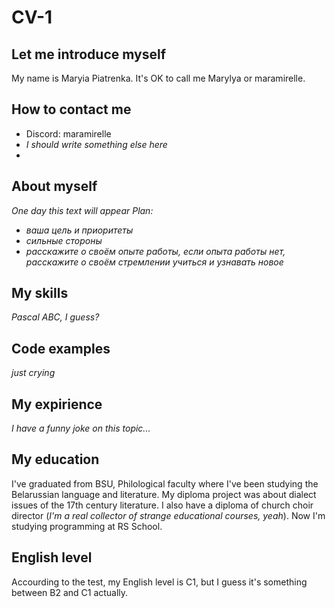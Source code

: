 # CV-1

## Let me introduce myself
My name is Maryia Piatrenka. It's OK to call me Marylya or maramirelle.

## How to contact me
- Discord: maramirelle
- *I should write something else here*
- 
## About myself
*One day this text will appear*
*Plan:*
- *ваша цель и приоритеты*
- *сильные стороны*
- *расскажите о своём опыте работы, если опыта работы нет, расскажите о своём стремлении учиться и узнавать новое*

## My skills
*Pascal ABC, I guess?*

## Code examples
*just crying*

## My expirience
*I have a funny joke on this topic...*

## My education
I've graduated from BSU, Philological faculty where I've been studying the Belarussian language and literature. My diploma project was about dialect issues of the 17th century literature.
I also have a diploma of church choir director (*I'm a real collector of strange educational courses, yeah*).
Now I'm studying programming at RS School.

## English level
Accourding to the test, my English level is C1, but I guess it's something between B2 and C1 actually.
